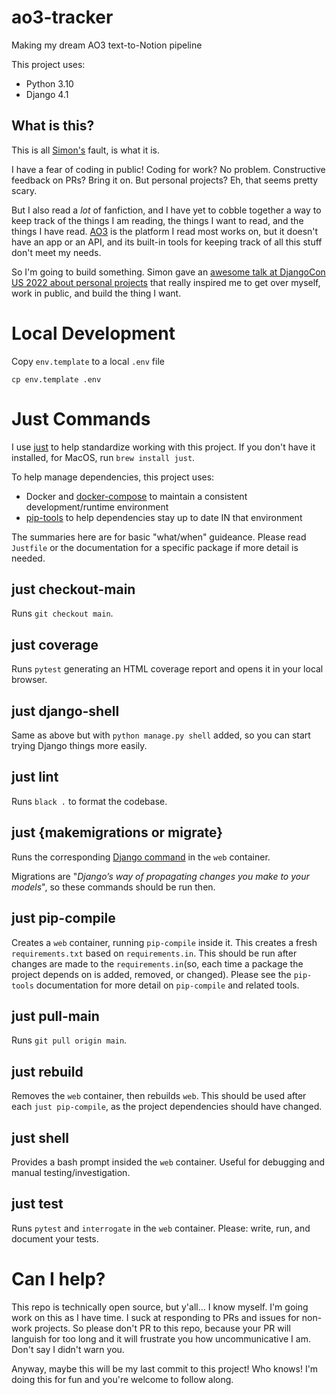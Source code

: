 # ao3-tracker

Making my dream AO3 text-to-Notion pipeline 

This project uses: 

- Python 3.10 
- Django 4.1

## What is this? 

This is all [Simon's](https://twitter.com/simonw) fault, is what it is. 

I have a fear of coding in public! Coding for work? No problem. Constructive feedback on PRs? Bring it on. But personal projects? Eh, that seems pretty scary. 

But I also read a *lot* of fanfiction, and I have yet to cobble together a way to keep track of the things I am reading, the things I want to read, and the things I have read. [AO3](https://archiveofourown.org/) is the platform I read most works on, but it doesn't have an app or an API, and its built-in tools for keeping track of all this stuff don't meet my needs. 

So I'm going to build something. Simon gave an [awesome talk at DjangoCon US 2022 about personal projects](https://github.com/simonw/djangocon-2022-productivity) that really inspired me to get over myself, work in public, and build the thing I want. 

# Local Development 

Copy `env.template` to a local `.env` file 

    cp env.template .env 

# Just Commands

I use [just](https://github.com/casey/just) to help standardize working with
this project. If you don't have it installed, for MacOS, run `brew install just`.

To help manage dependencies, this project uses:
-  Docker and [docker-compose](https://docs.docker.com/compose/reference/overview/) to maintain a consistent development/runtime environment
-  [pip-tools](https://pypi.org/project/pip-tools/) to help dependencies stay up to date IN that environment

The summaries here are for basic "what/when" guideance. Please read `Justfile` or the  documentation for a specific package if more detail is needed.

## just checkout-main
Runs `git checkout main`. 

## just coverage
Runs `pytest` generating an HTML coverage report and opens it in your local browser.

## just django-shell
Same as above but with `python manage.py shell` added, so you can start trying Django things more easily.

## just lint
Runs `black .` to format the codebase. 

## just {makemigrations or migrate}
Runs the corresponding [Django command](https://docs.djangoproject.com/en/3.0/topics/migrations/) in the `web` container.

Migrations are "_Django’s way of propagating changes you make to your models_", so these commands should be run then.

## just pip-compile
Creates a `web` container, running `pip-compile` inside it. This creates a fresh `requirements.txt` based on `requirements.in`.
This should be run after changes are made to the `requirements.in`(so, each time a package the project depends on is added, removed, or changed). Please see the `pip-tools` documentation for more detail on `pip-compile` and related tools.

## just pull-main
Runs `git pull origin main`.

## just rebuild
Removes the `web` container, then rebuilds `web`.
This should be used after each `just pip-compile`, as the project dependencies should have changed.

## just shell
Provides a bash prompt insided the `web` container. Useful for debugging and manual testing/investigation.

## just test
Runs `pytest` and `interrogate` in the `web` container.  Please: write, run, and document your tests.


# Can I help? 

This repo is technically open source, but y'all... I know myself. I'm going work on this as I have time. I suck at responding to PRs and issues for non-work projects. So please don't PR to this repo, because your PR will languish for too long and it will frustrate you how uncommunicative I am. Don't say I didn't warn you. 

Anyway, maybe this will be my last commit to this project! Who knows! I'm doing this for fun and you're welcome to follow along. 

